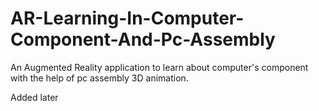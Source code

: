 # AR-Learning-In-Computer-Component-And-Pc-Assembly
An Augmented Reality application to learn about computer's component with the help of pc assembly 3D animation.

Added later
